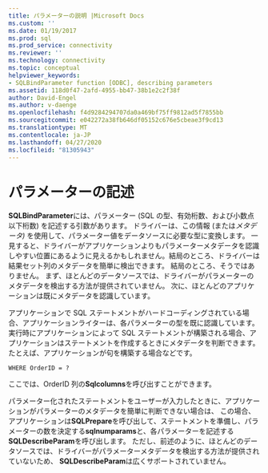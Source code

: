 ```yaml
---
title: パラメーターの説明 |Microsoft Docs
ms.custom: ''
ms.date: 01/19/2017
ms.prod: sql
ms.prod_service: connectivity
ms.reviewer: ''
ms.technology: connectivity
ms.topic: conceptual
helpviewer_keywords:
- SQLBindParameter function [ODBC], describing parameters
ms.assetid: 118d0f47-2afd-4955-bb47-38b1e2c2f38f
author: David-Engel
ms.author: v-daenge
ms.openlocfilehash: f4d9284294707da0a469bf75ff9812ad5f7855bb
ms.sourcegitcommit: e042272a38fb646df05152c676e5cbeae3f9cd13
ms.translationtype: MT
ms.contentlocale: ja-JP
ms.lasthandoff: 04/27/2020
ms.locfileid: "81305943"
---
```

# <a name="describing-parameters"></a>パラメーターの記述
**SQLBindParameter**には、パラメーター (SQL の型、有効桁数、および小数点以下桁数) を記述する引数があります。 ドライバーは、この情報 (または*メタデータ)* を使用して、パラメーター値をデータソースに必要な型に変換します。 一見すると、ドライバーがアプリケーションよりもパラメーターメタデータを認識しやすい位置にあるように見えるかもしれません。結局のところ、ドライバーは結果セット列のメタデータを簡単に検出できます。 結局のところ、そうではありません。 まず、ほとんどのデータソースでは、ドライバーがパラメーターのメタデータを検出する方法が提供されていません。 次に、ほとんどのアプリケーションは既にメタデータを認識しています。  
  
 アプリケーションで SQL ステートメントがハードコーディングされている場合、アプリケーションライターは、各パラメーターの型を既に認識しています。 実行時にアプリケーションによって SQL ステートメントが構築される場合、アプリケーションはステートメントを作成するときにメタデータを判断できます。 たとえば、アプリケーションが句を構築する場合などです。  
  
```  
WHERE OrderID = ?  
```  
  
 ここでは、OrderID 列の**Sqlcolumns**を呼び出すことができます。  
  
 パラメーター化されたステートメントをユーザーが入力したときに、アプリケーションがパラメーターのメタデータを簡単に判断できない場合は、 この場合、アプリケーションは**SQLPrepare**を呼び出して、ステートメントを準備し、パラメーターの数を決定する**sqlnumparams**と、各パラメーターを記述する**SQLDescribeParam**を呼び出します。 ただし、前述のように、ほとんどのデータソースでは、ドライバーがパラメーターメタデータを検出する方法が提供されていないため、 **SQLDescribeParam**は広くサポートされていません。
